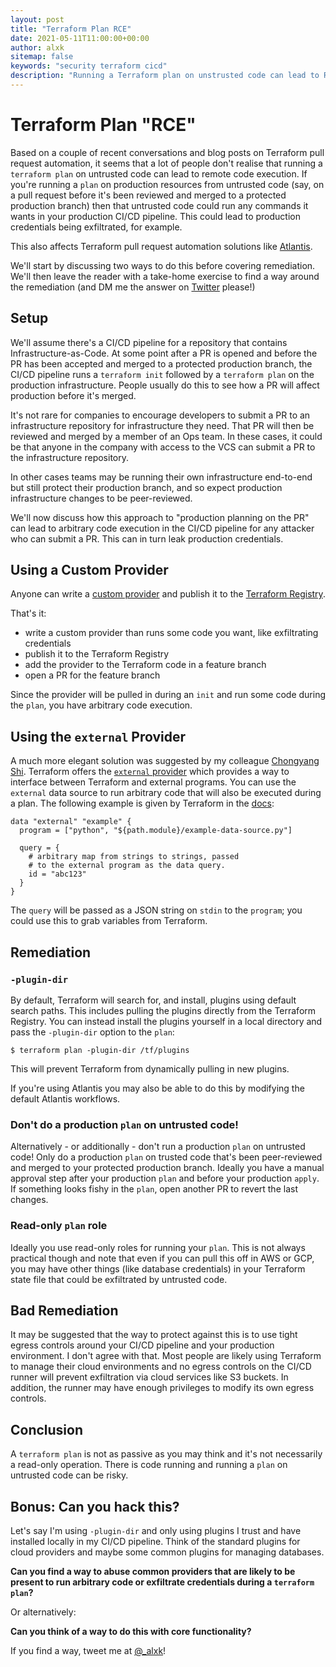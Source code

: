 ```yaml
---
layout: post
title: "Terraform Plan RCE"
date: 2021-05-11T11:00:00+00:00
author: alxk
sitemap: false
keywords: "security terraform cicd"
description: "Running a Terraform plan on unstrusted code can lead to RCE and credential exfiltration."
---
```


# Terraform Plan "RCE"

Based on a couple of recent conversations and blog posts on Terraform pull request automation, it seems that a lot of people don't realise that running a `terraform plan` on untrusted code can lead to remote code execution. If you're running a `plan` on production resources from untrusted code (say, on a pull request before it's been reviewed and merged to a protected production branch) then that untrusted code could run any commands it wants in your production CI/CD pipeline. This could lead to production credentials being exfiltrated, for example.

This also affects Terraform pull request automation solutions like [Atlantis](https://www.runatlantis.io/).

We'll start by discussing two ways to do this before covering remediation. We'll then leave the reader with a take-home exercise to find a way around the remediation (and DM me the answer on [Twitter](https://twitter.com/_alxk) please!)

## Setup

We'll assume there's a CI/CD pipeline for a repository that contains Infrastructure-as-Code. At some point after a PR is opened and before the PR has been accepted and merged to a protected production branch, the CI/CD pipeline runs a `terraform init` followed by a `terraform plan` on the production infrastructure. People usually do this to see how a PR will affect production before it's merged.

It's not rare for companies to encourage developers to submit a PR to an infrastructure repository for infrastructure they need. That PR will then be reviewed and merged by a member of an Ops team. In these cases, it could be that anyone in the company with access to the VCS can submit a PR to the infrastructure repository.

In other cases teams may be running their own infrastructure end-to-end but still protect their production branch, and so expect production infrastructure changes to be peer-reviewed.

We'll now discuss how this approach to "production planning on the PR" can lead to arbitrary code execution in the CI/CD pipeline for any attacker who can submit a PR. This can in turn leak production credentials.

## Using a Custom Provider

Anyone can write a [custom provider](https://learn.hashicorp.com/tutorials/terraform/provider-setup) and publish it to the [Terraform Registry](https://registry.terraform.io/).

That's it:

- write a custom provider than runs some code you want, like exfiltrating credentials
- publish it to the Terraform Registry
- add the provider to the Terraform code in a feature branch
- open a PR for the feature branch

Since the provider will be pulled in during an `init` and run some code during the `plan`, you have arbitrary code execution.

## Using the `external` Provider

A much more elegant solution was suggested by my colleague [Chongyang Shi](https://scy.email). Terraform offers the [`external` provider](https://registry.terraform.io/providers/hashicorp/external/latest/docs) which provides a way to interface between Terraform and external programs. You can use the `external` data source to run arbitrary code that will also be executed during a plan. The following example is given by Terraform in the [docs](https://registry.terraform.io/providers/hashicorp/external/latest/docs/data-sources/data_source):

```
data "external" "example" {
  program = ["python", "${path.module}/example-data-source.py"]

  query = {
    # arbitrary map from strings to strings, passed
    # to the external program as the data query.
    id = "abc123"
  }
}
```

The `query` will be passed as a JSON string on `stdin` to the `program`; you could use this to grab variables from Terraform.

## Remediation

### `-plugin-dir`

By default, Terraform will search for, and install, plugins using default search paths. This includes pulling the plugins directly from the Terraform Registry. You can instead install the plugins yourself in a local directory and pass the `-plugin-dir` option to the `plan`:

```
$ terraform plan -plugin-dir /tf/plugins
```

This will prevent Terraform from dynamically pulling in new plugins.

If you're using Atlantis you may also be able to do this by modifying the default Atlantis workflows.

### Don't do a production `plan` on untrusted code!

Alternatively - or additionally - don't run a production `plan` on untrusted code! Only do a production `plan` on trusted code that's been peer-reviewed and merged to your protected production branch. Ideally you have a manual approval step after your production `plan` and before your production `apply`. If something looks fishy in the `plan`, open another PR to revert the last changes.

### Read-only `plan` role

Ideally you use read-only roles for running your `plan`. This is not always practical though and note that even if you can pull this off in AWS or GCP, you may have other things (like database credentials) in your Terraform state file that could be exfiltrated by untrusted code.

## Bad Remediation

It may be suggested that the way to protect against this is to use tight egress controls around your CI/CD pipeline and your production environment. I don't agree with that. Most people are likely using Terraform to manage their cloud environments and no egress controls on the CI/CD runner will prevent exfiltration via cloud services like S3 buckets. In addition, the runner may have enough privileges to modify its own egress controls.

## Conclusion

A `terraform plan` is not as passive as you may think and it's not necessarily a read-only operation. There is code running and running a `plan` on untrusted code can be risky.

## Bonus: Can you hack this?

Let's say I'm using `-plugin-dir` and only using plugins I trust and have installed locally in my CI/CD pipeline. Think of the standard plugins for cloud providers and maybe some common plugins for managing databases.

**Can you find a way to abuse common providers that are likely to be present to run arbitrary code or exfiltrate credentials during a `terraform plan`?**

Or alternatively:

**Can you think of a way to do this with core functionality?**

If you find a way, tweet me at [@\_alxk](https://twitter.com/_alxk)!
